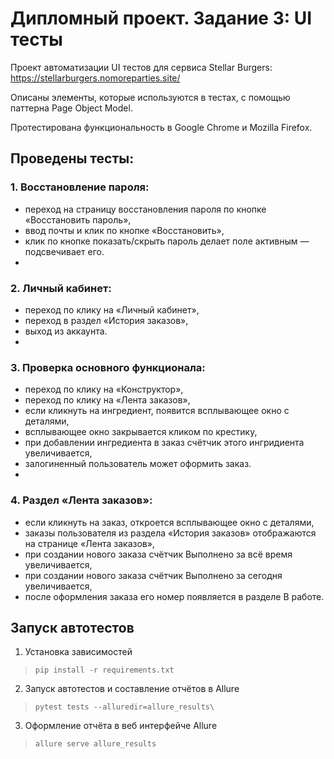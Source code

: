 # Дипломный проект. Задание 3: UI тесты

Проект автоматизации UI тестов для сервиса Stellar Burgers: https://stellarburgers.nomoreparties.site/

Описаны элементы, которые используются в тестах, с помощью паттерна Page Object Model.

Протестирована функциональность в Google Chrome и Mozilla Firefox.

## Проведены тесты:

### 1. Восстановление пароля:
- переход на страницу восстановления пароля по кнопке «Восстановить пароль»,
- ввод почты и клик по кнопке «Восстановить»,
- клик по кнопке показать/скрыть пароль делает поле активным — подсвечивает его.
- 
### 2. Личный кабинет:
- переход по клику на «Личный кабинет»,
- переход в раздел «История заказов»,
- выход из аккаунта.
- 
### 3. Проверка основного функционала:
- переход по клику на «Конструктор»,
- переход по клику на «Лента заказов»,
- если кликнуть на ингредиент, появится всплывающее окно с деталями,
- всплывающее окно закрывается кликом по крестику,
- при добавлении ингредиента в заказ счётчик этого ингридиента увеличивается,
- залогиненный пользователь может оформить заказ.
- 
### 4. Раздел «Лента заказов»:
- если кликнуть на заказ, откроется всплывающее окно с деталями,
- заказы пользователя из раздела «История заказов» отображаются на странице «Лента заказов»,
- при создании нового заказа счётчик Выполнено за всё время увеличивается,
- при создании нового заказа счётчик Выполнено за сегодня увеличивается,
- после оформления заказа его номер появляется в разделе В работе.

## Запуск автотестов

1. Установка зависимостей

> `pip install -r requirements.txt`

2. Запуск автотестов и составление отчётов в Allure

> `pytest tests --alluredir=allure_results\`

3. Оформление отчёта в веб интерфейче Allure

> `allure serve allure_results`